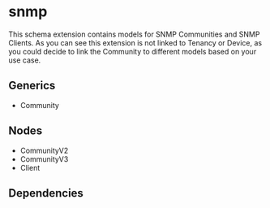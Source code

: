# snmp

This schema extension contains models for SNMP Communities and SNMP Clients.
As you can see this extension is not linked to Tenancy or Device, as you could
decide to link the Community to different models based on your use case.


## Generics

- Community

## Nodes

- CommunityV2
- CommunityV3
- Client

## Dependencies

